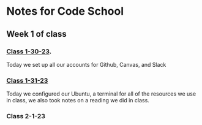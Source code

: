 # Notes for Code School

## Week 1 of class

### [Class 1-30-23](https://github.com/JaydenB112/Reading-Notes/blob/main/Class01.md).

Today we set up all our accounts for Github, Canvas, and Slack

### [Class 1-31-23](https://github.com/JaydenB112/Reading-Notes/blob/main/Reading02.md)
Today we configured our Ubuntu, a terminal for all of the resources we use in class, we also took notes on a reading we did in class.

### Class 2-1-23
